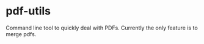 # pdf-utils

Command line tool to quickly deal with PDFs.
Currently the only feature is to merge pdfs.